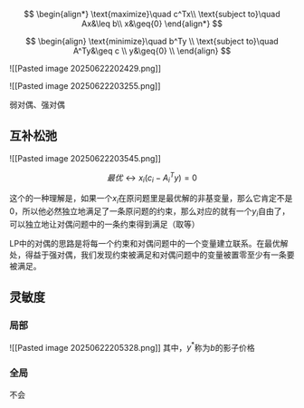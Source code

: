 $$
\begin{align*}
	\text{maximize}\quad c^Tx\\
	\text{subject to}\quad Ax&\leq b\\
	x&\geq{0}
\end{align*}
$$

$$
\begin{align}
\text{minimize}\quad b^Ty \\
\text{subject to}\quad A^Ty&\geq c \\
y&\geq{0} \\
\end{align}
$$

![[Pasted image 20250622202429.png]]

![[Pasted image 20250622203255.png]]

弱对偶、强对偶


## 互补松弛

![[Pasted image 20250622203545.png]]

$$
	最优\leftrightarrow x_{i}(c_{i}-A_{i}^Ty)=0
$$

这个的一种理解是，如果一个$x_{i}$在原问题里是最优解的非基变量，那么它肯定不是0，所以他必然独立地满足了一条原问题的约束，那么对应的就有一个$y_{i}$自由了，可以独立地让对偶问题中的一条约束得到满足（取等）

LP中的对偶的思路是将每一个约束和对偶问题中的一个变量建立联系。在最优解处，得益于强对偶，我们发现约束被满足和对偶问题中的变量被置零至少有一条要被满足。

## 灵敏度
### 局部
![[Pasted image 20250622205328.png]]
其中，$y^*$称为$b$的影子价格

### 全局
不会